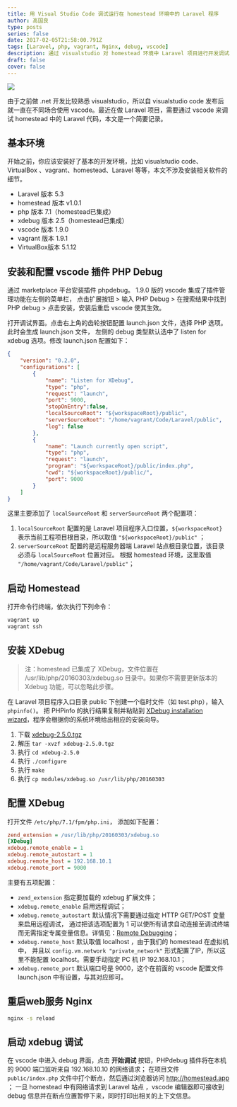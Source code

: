 ```yaml
---
title: 用 Visual Studio Code 调试运行在 homestead 环境中的 Laravel 程序
author: 高国良
type: posts
series: false
date: 2017-02-05T21:58:00.791Z
tags: [Laravel, php, vagrant, Nginx, debug, vscode]
description: 通过 visualstudio 对 homestead 环境中 Laravel 项目进行开发调试。
draft: false 
cover: false
---
```


![](634103-20170205214846386-672049439.jpg)

由于之前做 .net 开发比较熟悉 visualstudio，所以自 visualstudio code 发布后就一直在不同场合使用 vscode。最近在做 Laravel 项目，需要通过 vscode 来调试 homestead 中的 Laravel 代码，本文是一个简要记录。

## 基本环境

开始之前，你应该安装好了基本的开发环境，比如 visualstudio code、VirtualBox 、vagrant、homestead、Laravel 等等，本文不涉及安装相关软件的细节。

- Laravel 版本 5.3
- homestead 版本 v1.0.1
- php 版本 7.1（homestead已集成）
- xdebug 版本 2.5（homestead已集成）
- vscode 版本 1.9.0
- vagrant 版本 1.9.1
- VirtualBox版本 5.1.12

## 安装和配置 vscode 插件 PHP Debug

通过 marketplace 平台安装插件 phpdebug。 1.9.0 版的 vscode 集成了插件管理功能在左侧的菜单栏，
点击扩展按钮 > 输入 PHP Debug > 在搜索结果中找到 PHP debug > 点击安装，安装后重启 vscode 使其生效。

打开调试界面。点击右上角的齿轮按钮配置 launch.json 文件，选择 PHP 选项。此时会生成 launch.json 文件，
左侧的 debug 类型默认选中了 listen for xdebug 选项。修改 launch.json 配置如下：

```json
{
    "version": "0.2.0",
    "configurations": [        
        {
            "name": "Listen for XDebug",
            "type": "php",
            "request": "launch",
            "port": 9000,
            "stopOnEntry":false,
            "localSourceRoot": "${workspaceRoot}/public",
            "serverSourceRoot": "/home/vagrant/Code/Laravel/public",
            "log": false
        },
        {
            "name": "Launch currently open script",
            "type": "php",
            "request": "launch",
            "program": "${workspaceRoot}/public/index.php",
            "cwd": "${workspaceRoot}/public/",
            "port": 9000
        }
    ]
}
```

这里主要添加了 `localSourceRoot` 和 `serverSourceRoot` 两个配置项：

1. `localSourceRoot` 配置的是 Laravel 项目程序入口位置，`${workspaceRoot}` 表示当前工程项目根目录，所以取值 `"${workspaceRoot}/public"` ；
2. `serverSourceRoot` 配置的是远程服务器端 Laravel 站点根目录位置，该目录必须与 `localSourceRoot` 位置对应。
    根据 homestead 环境，这里取值 `"/home/vagrant/Code/Laravel/public"`；

## 启动 Homestead

打开命令行终端，依次执行下列命令：

```bash
vagrant up 
vagrant ssh
```

## 安装 XDebug

> 注：homestead 已集成了 XDebug，文件位置在 /usr/lib/php/20160303/xdebug.so 目录中。如果你不需要更新版本的 Xdebug 功能，可以忽略此步骤。

在 Laravel 项目程序入口目录 public 下创建一个临时文件（如 test.php），输入 `phpinfo()`。
把 PHPinfo 的执行结果复制并粘贴到 [XDebug installation wizard](https://xdebug.org/wizard.php)，程序会根据你的系统环境给出相应的安装向导。

1. 下载 [xdebug-2.5.0.tgz](http://xdebug.org/files/xdebug-2.5.0.tgz)
2. 解压 `tar -xvzf xdebug-2.5.0.tgz`
3. 执行 `cd xdebug-2.5.0`
4. 执行 `./configure`
5. 执行 `make`
6. 执行 `cp modules/xdebug.so /usr/lib/php/20160303`

## 配置 XDebug

打开文件 `/etc/php/7.1/fpm/php.ini`， 添加如下配置：

```ini
zend_extension = /usr/lib/php/20160303/xdebug.so
[XDebug]
xdebug.remote_enable = 1
xdebug.remote_autostart = 1
xdebug.remote_host = 192.168.10.1
xdebug.remote_port = 9000
```

主要有五项配置：

- `zend_extension` 指定要加载的 xdebug 扩展文件；
- `xdebug.remote_enable` 启用远程调试；
- `xdebug.remote_autostart` 默认情况下需要通过指定 HTTP GET/POST 变量来启用远程调试，
    通过把该选项配置为 1 可以使所有请求自动连接至调试终端而无需指定专属变量信息。详情见：[Remote Debugging](https://xdebug.org/docs/remote)；
- `xdebug.remote_host` 默认取值 localhost ，由于我们的 homestead 在虚拟机中，
    并且以 `config.vm.network "private_network"` 形式配置了IP，所以这里不能配置 localhost。需要手动指定 PC 机 IP 192.168.10.1；
- `xdebug.remote_port` 默认端口号是 9000，这个在前面的 vscode 配置文件 launch.json 中有设置，与其对应即可。

## 重启web服务 Nginx

```bash
nginx -s reload
```

## 启动 xdebug 调试

在 vscode 中进入 debug 界面，点击 **开始调试** 按钮，PHPdebug 插件将在本机的 9000 端口监听来自 192.168.10.10 的网络请求；
在项目文件 `public/index.php` 文件中打个断点，然后通过浏览器访问 http://homestead.app ；
一旦 homestead 中有网络请求到 Laravel 站点 ，vscode 编辑器即可接收到 debug 信息并在断点位置暂停下来，同时打印出相关的上下文信息。